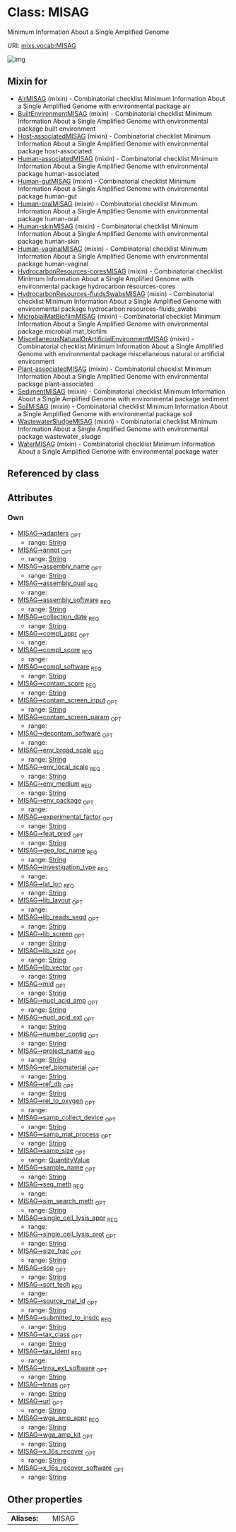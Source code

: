 
# Class: MISAG


Minimum Information About a Single Amplified Genome

URI: [mixs.vocab:MISAG](https://w3id.org/mixs/vocab/MISAG)


![img](http://yuml.me/diagram/nofunky;dir:TB/class/[QuantityValue],[QuantityValue]<samp_size%200..1-++[MISAG&#124;submitted_to_insdc:string;investigation_type:investigation_type_enum;sample_name:string%20%3F;project_name:string;experimental_factor:string%20%3F;lat_lon:string;geo_loc_name:string;collection_date:string;env_broad_scale:string;env_local_scale:string;env_medium:string;env_package:env_package_enum%20%3F;ref_biomaterial:string%20%3F;source_mat_id:string%20%3F;rel_to_oxygen:rel_to_oxygen_enum%20%3F;samp_collect_device:string%20%3F;samp_mat_process:string%20%3F;size_frac:string%20%3F;nucl_acid_ext:string%20%3F;nucl_acid_amp:string%20%3F;lib_size:string%20%3F;lib_reads_seqd:string%20%3F;lib_layout:lib_layout_enum%20%3F;lib_vector:string%20%3F;lib_screen:string%20%3F;mid:string%20%3F;adapters:string%20%3F;seq_meth:seq_meth_enum;tax_ident:tax_ident_enum;assembly_qual:assembly_qual_enum;assembly_name:string%20%3F;assembly_software:string;annot:string%20%3F;number_contig:string%20%3F;feat_pred:string%20%3F;ref_db:string%20%3F;sim_search_meth:string%20%3F;tax_class:string%20%3F;x_16s_recover:string%20%3F;x_16s_recover_software:string%20%3F;trnas:string%20%3F;trna_ext_software:string%20%3F;compl_score:compl_score_enum;compl_software:string;compl_appr:compl_appr_enum%20%3F;contam_score:string;contam_screen_input:string%20%3F;contam_screen_param:contam_screen_param_enum%20%3F;decontam_software:decontam_software_enum%20%3F;sort_tech:sort_tech_enum;single_cell_lysis_appr:single_cell_lysis_appr_enum;single_cell_lysis_prot:string%20%3F;wga_amp_appr:string;wga_amp_kit:string%20%3F;url:string%20%3F;sop:string%20%3F],[WaterMISAG]uses%20-.->[MISAG],[WastewaterSludgeMISAG]uses%20-.->[MISAG],[SoilMISAG]uses%20-.->[MISAG],[SedimentMISAG]uses%20-.->[MISAG],[Plant-associatedMISAG]uses%20-.->[MISAG],[MiscellaneousNaturalOrArtificialEnvironmentMISAG]uses%20-.->[MISAG],[MicrobialMatBiofilmMISAG]uses%20-.->[MISAG],[HydrocarbonResources-fluidsSwabsMISAG]uses%20-.->[MISAG],[HydrocarbonResources-coresMISAG]uses%20-.->[MISAG],[Human-vaginalMISAG]uses%20-.->[MISAG],[Human-skinMISAG]uses%20-.->[MISAG],[Human-oralMISAG]uses%20-.->[MISAG],[Human-gutMISAG]uses%20-.->[MISAG],[Human-associatedMISAG]uses%20-.->[MISAG],[Host-associatedMISAG]uses%20-.->[MISAG],[BuiltEnvironmentMISAG]uses%20-.->[MISAG],[AirMISAG]uses%20-.->[MISAG],[WaterMISAG],[WastewaterSludgeMISAG],[SoilMISAG],[SedimentMISAG],[Plant-associatedMISAG],[MiscellaneousNaturalOrArtificialEnvironmentMISAG],[MicrobialMatBiofilmMISAG],[HydrocarbonResources-fluidsSwabsMISAG],[HydrocarbonResources-coresMISAG],[Human-vaginalMISAG],[Human-skinMISAG],[Human-oralMISAG],[Human-gutMISAG],[Human-associatedMISAG],[Host-associatedMISAG],[BuiltEnvironmentMISAG],[AirMISAG])

## Mixin for

 * [AirMISAG](AirMISAG.md) (mixin)  - Combinatorial checklist Minimum Information About a Single Amplified Genome with environmental package air
 * [BuiltEnvironmentMISAG](BuiltEnvironmentMISAG.md) (mixin)  - Combinatorial checklist Minimum Information About a Single Amplified Genome with environmental package built environment
 * [Host-associatedMISAG](Host-associatedMISAG.md) (mixin)  - Combinatorial checklist Minimum Information About a Single Amplified Genome with environmental package host-associated
 * [Human-associatedMISAG](Human-associatedMISAG.md) (mixin)  - Combinatorial checklist Minimum Information About a Single Amplified Genome with environmental package human-associated
 * [Human-gutMISAG](Human-gutMISAG.md) (mixin)  - Combinatorial checklist Minimum Information About a Single Amplified Genome with environmental package human-gut
 * [Human-oralMISAG](Human-oralMISAG.md) (mixin)  - Combinatorial checklist Minimum Information About a Single Amplified Genome with environmental package human-oral
 * [Human-skinMISAG](Human-skinMISAG.md) (mixin)  - Combinatorial checklist Minimum Information About a Single Amplified Genome with environmental package human-skin
 * [Human-vaginalMISAG](Human-vaginalMISAG.md) (mixin)  - Combinatorial checklist Minimum Information About a Single Amplified Genome with environmental package human-vaginal
 * [HydrocarbonResources-coresMISAG](HydrocarbonResources-coresMISAG.md) (mixin)  - Combinatorial checklist Minimum Information About a Single Amplified Genome with environmental package hydrocarbon resources-cores
 * [HydrocarbonResources-fluidsSwabsMISAG](HydrocarbonResources-fluidsSwabsMISAG.md) (mixin)  - Combinatorial checklist Minimum Information About a Single Amplified Genome with environmental package hydrocarbon resources-fluids_swabs
 * [MicrobialMatBiofilmMISAG](MicrobialMatBiofilmMISAG.md) (mixin)  - Combinatorial checklist Minimum Information About a Single Amplified Genome with environmental package microbial mat_biofilm
 * [MiscellaneousNaturalOrArtificialEnvironmentMISAG](MiscellaneousNaturalOrArtificialEnvironmentMISAG.md) (mixin)  - Combinatorial checklist Minimum Information About a Single Amplified Genome with environmental package miscellaneous natural or artificial environment
 * [Plant-associatedMISAG](Plant-associatedMISAG.md) (mixin)  - Combinatorial checklist Minimum Information About a Single Amplified Genome with environmental package plant-associated
 * [SedimentMISAG](SedimentMISAG.md) (mixin)  - Combinatorial checklist Minimum Information About a Single Amplified Genome with environmental package sediment
 * [SoilMISAG](SoilMISAG.md) (mixin)  - Combinatorial checklist Minimum Information About a Single Amplified Genome with environmental package soil
 * [WastewaterSludgeMISAG](WastewaterSludgeMISAG.md) (mixin)  - Combinatorial checklist Minimum Information About a Single Amplified Genome with environmental package wastewater_sludge
 * [WaterMISAG](WaterMISAG.md) (mixin)  - Combinatorial checklist Minimum Information About a Single Amplified Genome with environmental package water

## Referenced by class


## Attributes


### Own

 * [MISAG➞adapters](MISAG_adapters.md)  <sub>OPT</sub>
     * range: [String](types/String.md)
 * [MISAG➞annot](MISAG_annot.md)  <sub>OPT</sub>
     * range: [String](types/String.md)
 * [MISAG➞assembly_name](MISAG_assembly_name.md)  <sub>OPT</sub>
     * range: [String](types/String.md)
 * [MISAG➞assembly_qual](MISAG_assembly_qual.md)  <sub>REQ</sub>
     * range: 
 * [MISAG➞assembly_software](MISAG_assembly_software.md)  <sub>REQ</sub>
     * range: [String](types/String.md)
 * [MISAG➞collection_date](MISAG_collection_date.md)  <sub>REQ</sub>
     * range: [String](types/String.md)
 * [MISAG➞compl_appr](MISAG_compl_appr.md)  <sub>OPT</sub>
     * range: 
 * [MISAG➞compl_score](MISAG_compl_score.md)  <sub>REQ</sub>
     * range: 
 * [MISAG➞compl_software](MISAG_compl_software.md)  <sub>REQ</sub>
     * range: [String](types/String.md)
 * [MISAG➞contam_score](MISAG_contam_score.md)  <sub>REQ</sub>
     * range: [String](types/String.md)
 * [MISAG➞contam_screen_input](MISAG_contam_screen_input.md)  <sub>OPT</sub>
     * range: [String](types/String.md)
 * [MISAG➞contam_screen_param](MISAG_contam_screen_param.md)  <sub>OPT</sub>
     * range: 
 * [MISAG➞decontam_software](MISAG_decontam_software.md)  <sub>OPT</sub>
     * range: 
 * [MISAG➞env_broad_scale](MISAG_env_broad_scale.md)  <sub>REQ</sub>
     * range: [String](types/String.md)
 * [MISAG➞env_local_scale](MISAG_env_local_scale.md)  <sub>REQ</sub>
     * range: [String](types/String.md)
 * [MISAG➞env_medium](MISAG_env_medium.md)  <sub>REQ</sub>
     * range: [String](types/String.md)
 * [MISAG➞env_package](MISAG_env_package.md)  <sub>OPT</sub>
     * range: 
 * [MISAG➞experimental_factor](MISAG_experimental_factor.md)  <sub>OPT</sub>
     * range: [String](types/String.md)
 * [MISAG➞feat_pred](MISAG_feat_pred.md)  <sub>OPT</sub>
     * range: [String](types/String.md)
 * [MISAG➞geo_loc_name](MISAG_geo_loc_name.md)  <sub>REQ</sub>
     * range: [String](types/String.md)
 * [MISAG➞investigation_type](MISAG_investigation_type.md)  <sub>REQ</sub>
     * range: 
 * [MISAG➞lat_lon](MISAG_lat_lon.md)  <sub>REQ</sub>
     * range: [String](types/String.md)
 * [MISAG➞lib_layout](MISAG_lib_layout.md)  <sub>OPT</sub>
     * range: 
 * [MISAG➞lib_reads_seqd](MISAG_lib_reads_seqd.md)  <sub>OPT</sub>
     * range: [String](types/String.md)
 * [MISAG➞lib_screen](MISAG_lib_screen.md)  <sub>OPT</sub>
     * range: [String](types/String.md)
 * [MISAG➞lib_size](MISAG_lib_size.md)  <sub>OPT</sub>
     * range: [String](types/String.md)
 * [MISAG➞lib_vector](MISAG_lib_vector.md)  <sub>OPT</sub>
     * range: [String](types/String.md)
 * [MISAG➞mid](MISAG_mid.md)  <sub>OPT</sub>
     * range: [String](types/String.md)
 * [MISAG➞nucl_acid_amp](MISAG_nucl_acid_amp.md)  <sub>OPT</sub>
     * range: [String](types/String.md)
 * [MISAG➞nucl_acid_ext](MISAG_nucl_acid_ext.md)  <sub>OPT</sub>
     * range: [String](types/String.md)
 * [MISAG➞number_contig](MISAG_number_contig.md)  <sub>OPT</sub>
     * range: [String](types/String.md)
 * [MISAG➞project_name](MISAG_project_name.md)  <sub>REQ</sub>
     * range: [String](types/String.md)
 * [MISAG➞ref_biomaterial](MISAG_ref_biomaterial.md)  <sub>OPT</sub>
     * range: [String](types/String.md)
 * [MISAG➞ref_db](MISAG_ref_db.md)  <sub>OPT</sub>
     * range: [String](types/String.md)
 * [MISAG➞rel_to_oxygen](MISAG_rel_to_oxygen.md)  <sub>OPT</sub>
     * range: 
 * [MISAG➞samp_collect_device](MISAG_samp_collect_device.md)  <sub>OPT</sub>
     * range: [String](types/String.md)
 * [MISAG➞samp_mat_process](MISAG_samp_mat_process.md)  <sub>OPT</sub>
     * range: [String](types/String.md)
 * [MISAG➞samp_size](MISAG_samp_size.md)  <sub>OPT</sub>
     * range: [QuantityValue](QuantityValue.md)
 * [MISAG➞sample_name](MISAG_sample_name.md)  <sub>OPT</sub>
     * range: [String](types/String.md)
 * [MISAG➞seq_meth](MISAG_seq_meth.md)  <sub>REQ</sub>
     * range: 
 * [MISAG➞sim_search_meth](MISAG_sim_search_meth.md)  <sub>OPT</sub>
     * range: [String](types/String.md)
 * [MISAG➞single_cell_lysis_appr](MISAG_single_cell_lysis_appr.md)  <sub>REQ</sub>
     * range: 
 * [MISAG➞single_cell_lysis_prot](MISAG_single_cell_lysis_prot.md)  <sub>OPT</sub>
     * range: [String](types/String.md)
 * [MISAG➞size_frac](MISAG_size_frac.md)  <sub>OPT</sub>
     * range: [String](types/String.md)
 * [MISAG➞sop](MISAG_sop.md)  <sub>OPT</sub>
     * range: [String](types/String.md)
 * [MISAG➞sort_tech](MISAG_sort_tech.md)  <sub>REQ</sub>
     * range: 
 * [MISAG➞source_mat_id](MISAG_source_mat_id.md)  <sub>OPT</sub>
     * range: [String](types/String.md)
 * [MISAG➞submitted_to_insdc](MISAG_submitted_to_insdc.md)  <sub>REQ</sub>
     * range: [String](types/String.md)
 * [MISAG➞tax_class](MISAG_tax_class.md)  <sub>OPT</sub>
     * range: [String](types/String.md)
 * [MISAG➞tax_ident](MISAG_tax_ident.md)  <sub>REQ</sub>
     * range: 
 * [MISAG➞trna_ext_software](MISAG_trna_ext_software.md)  <sub>OPT</sub>
     * range: [String](types/String.md)
 * [MISAG➞trnas](MISAG_trnas.md)  <sub>OPT</sub>
     * range: [String](types/String.md)
 * [MISAG➞url](MISAG_url.md)  <sub>OPT</sub>
     * range: [String](types/String.md)
 * [MISAG➞wga_amp_appr](MISAG_wga_amp_appr.md)  <sub>REQ</sub>
     * range: [String](types/String.md)
 * [MISAG➞wga_amp_kit](MISAG_wga_amp_kit.md)  <sub>OPT</sub>
     * range: [String](types/String.md)
 * [MISAG➞x_16s_recover](MISAG_x_16s_recover.md)  <sub>OPT</sub>
     * range: [String](types/String.md)
 * [MISAG➞x_16s_recover_software](MISAG_x_16s_recover_software.md)  <sub>OPT</sub>
     * range: [String](types/String.md)

## Other properties

|  |  |  |
| --- | --- | --- |
| **Aliases:** | | MISAG |

